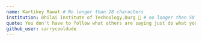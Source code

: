 ```yaml
---
name: Kartikey Rawat # No longer than 28 characters
institution: Bhilai Institute of Technology,Durg 🚩 # no longer than 58 characters
quote: You don't have to follow what others are saying just do what you feels even though everyone saying anything but after 10 years they will see what you saw back in 10 years
github_user: carrycooldude
---
```

